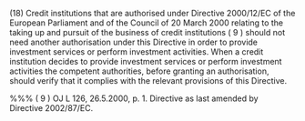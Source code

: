 (18) Credit institutions that are authorised under Directive 2000/12/EC of the European Parliament and of the Council of 20 March 2000 relating to the taking up and pursuit of the business of credit institutions ( 9 ) should not need another authorisation under this Directive in order to provide investment services or perform investment activities. When a credit institution decides to provide investment services or perform investment activities the competent authorities, before granting an authorisation, should verify that it complies with the relevant provisions of this Directive.

%%% ( 9 ) OJ L 126, 26.5.2000, p. 1. Directive as last amended by Directive 2002/87/EC.